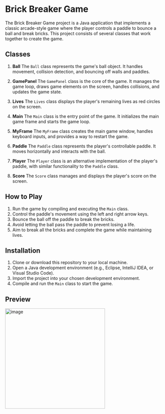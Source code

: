 # Brick Breaker Game

The Brick Breaker Game project is a Java application that implements a classic arcade-style game where the player controls a paddle to bounce a ball and break bricks. This project consists of several classes that work together to create the game.

## Classes

1. **Ball**
   The `Ball` class represents the game's ball object. It handles movement, collision detection, and bouncing off walls and paddles.

2. **GamePanel**
   The `GamePanel` class is the core of the game. It manages the game loop, draws game elements on the screen, handles collisions, and updates the game state.

3. **Lives**
   The `Lives` class displays the player's remaining lives as red circles on the screen.

4. **Main**
   The `Main` class is the entry point of the game. It initializes the main game frame and starts the game loop.

5. **MyFrame**
   The `MyFrame` class creates the main game window, handles keyboard inputs, and provides a way to restart the game.

6. **Paddle**
   The `Paddle` class represents the player's controllable paddle. It moves horizontally and interacts with the ball.

7. **Player**
   The `Player` class is an alternative implementation of the player's paddle, with similar functionality to the `Paddle` class.

8. **Score**
   The `Score` class manages and displays the player's score on the screen.

## How to Play

1. Run the game by compiling and executing the `Main` class.
2. Control the paddle's movement using the left and right arrow keys.
3. Bounce the ball off the paddle to break the bricks.
4. Avoid letting the ball pass the paddle to prevent losing a life.
5. Aim to break all the bricks and complete the game while maintaining lives.

## Installation

1. Clone or download this repository to your local machine.
2. Open a Java development environment (e.g., Eclipse, IntelliJ IDEA, or Visual Studio Code).
3. Import the project into your chosen development environment.
4. Compile and run the `Main` class to start the game.

## Preview

<img width="323" alt="image" src="https://github.com/ismguen/BrickBreaker/assets/130120780/a631d8a2-1f6a-4c0a-8256-73faee1a9fb4">




